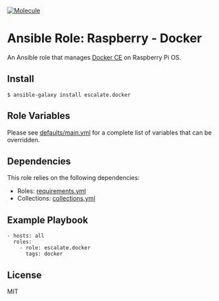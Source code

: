 [![Molecule](https://github.com/escalate/ansible-raspberry-docker/actions/workflows/molecule.yml/badge.svg?branch=master&event=push)](https://github.com/escalate/ansible-raspberry-docker/actions/workflows/molecule.yml)

# Ansible Role: Raspberry - Docker

An Ansible role that manages [Docker CE](https://www.docker.com) on Raspberry Pi OS.

## Install

```
$ ansible-galaxy install escalate.docker
```

## Role Variables

Please see [defaults/main.yml](https://github.com/escalate/ansible-raspberry-docker/blob/master/defaults/main.yml) for a complete list of variables that can be overridden.

## Dependencies

This role relies on the following dependencies:

* Roles: [requirements.yml](https://github.com/escalate/ansible-raspberry-docker/blob/master/requirements.yml)
* Collections: [collections.yml](https://github.com/escalate/ansible-raspberry-docker/blob/master/collections.yml)

## Example Playbook

```
- hosts: all
  roles:
    - role: escalate.docker
      tags: docker
```

## License

MIT
